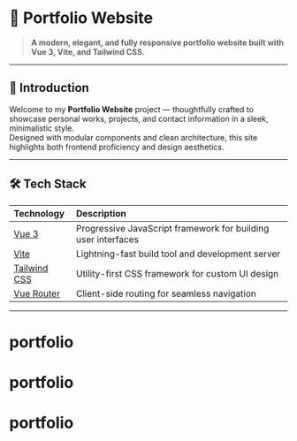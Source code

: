 # 🚀 Portfolio Website

> **A modern, elegant, and fully responsive portfolio website built with Vue 3, Vite, and Tailwind CSS.**

---

## 📖 Introduction

Welcome to my **Portfolio Website** project — thoughtfully crafted to showcase personal works, projects, and contact information in a sleek, minimalistic style.  
Designed with modular components and clean architecture, this site highlights both frontend proficiency and design aesthetics.

---

## 🛠️ Tech Stack

| Technology | Description |
|:-----------|:------------|
| [Vue 3](https://vuejs.org/) | Progressive JavaScript framework for building user interfaces |
| [Vite](https://vitejs.dev/) | Lightning-fast build tool and development server |
| [Tailwind CSS](https://tailwindcss.com/) | Utility-first CSS framework for custom UI design |
| [Vue Router](https://router.vuejs.org/) | Client-side routing for seamless navigation |

---
# portfolio
# portfolio
# portfolio
